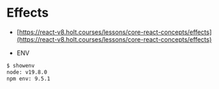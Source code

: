 # Effects

- [https://react-v8.holt.courses/lessons/core-react-concepts/effects](https://react-v8.holt.courses/lessons/core-react-concepts/effects)

- ENV
  
```bash
$ showenv
node: v19.8.0
npm env: 9.5.1
```
